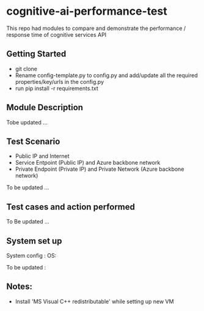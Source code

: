 # cognitive-ai-performance-test
This repo had modules to compare and demonstrate the performance / response time of cognitive services API

## Getting Started
* git clone 
* Rename config-template.py to config.py and add/update all the required properties/key/urls in the config.py
* run pip install -r requirements.txt

## Module Description
  Tobe updated ...

## Test Scenario
* Public IP and Internet
* Service Entpoint (Public IP) and Azure backbone network
* Private Endpoint (Private IP) and Private Network (Azure backbone network)

 To be updated ...

## Test cases and action performed
   To Be updated ...

## System set up
System config :
OS:

  To be updated :

## Notes:
* Install 'MS Visual C++ redistributable' while setting up new VM
